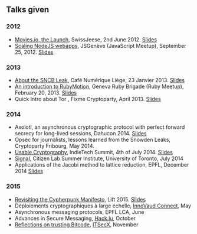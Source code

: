 ## Talks given

### 2012

- [Movies.io, the Launch](http://www.swissjeese.com/2012/index.html), SwissJeese, 2nd June 2012. [Slides](https://speakerdeck.com/fredericjacobs/movies-dot-io-the-launch)
- [Scaling NodeJS webapps](http://www.meetup.com/jsromandie/events/81731522/), JSGenève (JavaScript Meetup), September 25, 2012. [Slides](https://speakerdeck.com/fredericjacobs/jsgeneve-talk-scaling-webapps-with-node-dot-js)

### 2013

- [About the SNCB Leak](https://www.eventbrite.com/e/inscription-cafe-numerique-liege-s03-7-privacy-vs-technology-5225010146), Café Numérique Liège, 23 Janvier 2013. [Slides](https://speakerdeck.com/fredericjacobs/cafe-numerique-liege-23-janvier-2013)
- [An introduction to RubyMotion](http://www.meetup.com/genevarb/events/98802632/), Geneva Ruby Brigade (Ruby Meetup), February 20, 2013. [Slides](https://speakerdeck.com/fredericjacobs/rubymotion-geneva-dot-rb)
- Quick Intro about Tor , Fixme Cryptoparty, April 2013. [Slides](https://speakerdeck.com/fredericjacobs/cryptoparty-april-2013-tor)

### 2014 

- Axolotl, an asynchronous cryptographic protocol with perfect forward secrecy for long-lived sessions,  Dahucon 2014. [Slides](https://speakerdeck.com/fredericjacobs/axolotl-an-asynchronous-cryptographic-protocol-with-perfect-forward-secrecy-for-long-lived-sessions) 
- Opsec for journalists, lessons learned from the Snowden Leaks, Cryptoparty Fribourg, May 2014.
- [Usable Cryptography](https://ind.ie/summit/), IndieTech Summit, 4th of July 2014. [Slides](https://speakerdeck.com/fredericjacobs/usable-cryptography)
- [Signal](http://citizenlab.org/summerinstitute/2014.html), Citizen Lab Summer Institute, University of Toronto, July 2014
- Applications of the Jacobi method to lattice reduction, EPFL, December 2014 [Slides](https://speakerdeck.com/fredericjacobs/lattice-cryptography-the-jacobi-reduction-algorithm)

### 2015

- [Revisiting the Cypherpunk Manifesto](http://liftconference.com/lift15/speakers/3702), Lift 2015. [Slides](https://speakerdeck.com/fredericjacobs/revisiting-the-cypherpunk-manifesto)
- Déploiements cryptographiques à large échelle, [InnoVaud Connect](http://blog.alpict.com/2015/05/19/cybersecurite-un-innovaudconnect-pour-parler-des-opportunites/), May
- Asynchronous messaging protocols, EPFL LCA, June
- Advances in Secure Messaging, [Hack.lu](http://2015.hack.lu/talks/#advances-in-secure-messaging-protocols), October
- [Reflections on trusting Bitcode](https://medium.com/@FredericJacobs/why-i-m-not-enabling-bitcode-f35cd8fbfcc5), [ITSecX](https://itsecx.fhstp.ac.at/programm_2015/), November
